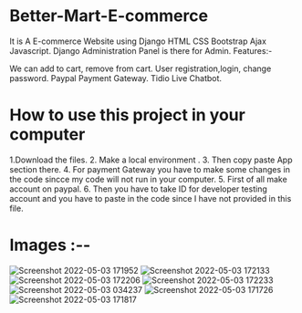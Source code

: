 # Better-Mart-E-commerce
It is A E-commerce Website using Django HTML CSS Bootstrap Ajax Javascript.
Django Administration Panel is there for Admin.
Features:-

We can add to cart, remove from cart.
User registration,login, change password.
Paypal Payment Gateway.
Tidio Live Chatbot.

# How to use this project in your computer
1.Download the files.
2. Make a local environment .
3. Then copy paste App section there.
4. For payment Gateway you have to make some changes in the code sincce my code will not run in your computer.
5. First of all make account on paypal.
6. Then you have to take ID for developer testing account and you have to paste in the code since I have not provided in this file.

# Images :--


![Screenshot 2022-05-03 171952](https://user-images.githubusercontent.com/100127451/168476712-a36330de-acb9-4140-8003-e19447842f79.jpg)
![Screenshot 2022-05-03 172133](https://user-images.githubusercontent.com/100127451/168476715-7b9c8f38-dd6f-428c-9199-e5b22ac9b0bd.jpg)
![Screenshot 2022-05-03 172206](https://user-images.githubusercontent.com/100127451/168476716-afff63d8-ce52-4093-861f-52488905fa96.jpg)
![Screenshot 2022-05-03 172233](https://user-images.githubusercontent.com/100127451/168476718-e62a72c7-a355-42ef-90d2-cdc17ee7e04a.jpg)
![Screenshot 2022-05-03 034237](https://user-images.githubusercontent.com/100127451/168476719-b7298701-2a33-4220-bb74-35036b308189.jpg)
![Screenshot 2022-05-03 171726](https://user-images.githubusercontent.com/100127451/168476722-6d801af3-ba34-4074-9a17-546384a902d1.jpg)
![Screenshot 2022-05-03 171817](https://user-images.githubusercontent.com/100127451/168476723-8d78ce56-4052-44b7-ae65-a971704a545b.jpg)
